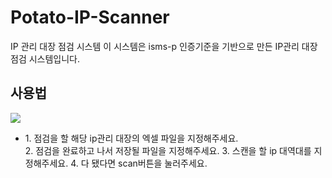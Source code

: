 # Potato-IP-Scanner
IP 관리 대장 점검 시스템
이 시스템은 isms-p 인증기준을 기반으로 만든 IP관리 대장 점검 시스템입니다.
<h2>사용법</h2>
<img src="https://github.com/Phqasue/Potato-IP-Scanner/assets/78483140/e1a972f6-526e-4e77-9166-ebef1ff720c3"></img>
<ul>
  <li>1. 점검을 할 해당 ip관리 대장의 엑셀 파일을 지정해주세요.</li>
2. 점검을 완료하고 나서 저장될 파일을 지정해주세요.
3. 스캔을 할 ip 대역대를 지정해주세요.
4. 다 됐다면 scan버튼을 눌러주세요.
</ul>
